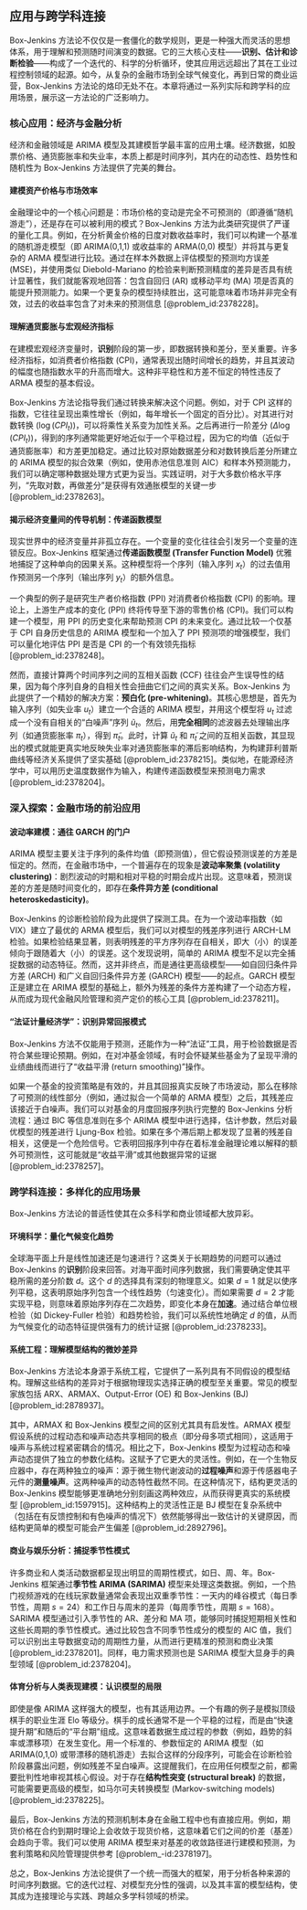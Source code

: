 ## 应用与跨学科连接

Box-Jenkins 方法论不仅仅是一套僵化的数学规则，更是一种强大而灵活的思想体系，用于理解和预测随时间演变的数据。它的三大核心支柱——**识别、估计和诊断检验**——构成了一个迭代的、科学的分析循环，使其应用远远超出了其在工业过程控制领域的起源。如今，从复杂的金融市场到全球气候变化，再到日常的商业运营，Box-Jenkins 方法论的烙印无处不在。本章将通过一系列实际和跨学科的应用场景，展示这一方法论的广泛影响力。

### 核心应用：经济与金融分析

经济和金融领域是 ARIMA 模型及其建模哲学最丰富的应用土壤。经济数据，如股票价格、通货膨胀率和失业率，本质上都是时间序列，其内在的动态性、趋势性和随机性为 Box-Jenkins 方法提供了完美的舞台。

#### 建模资产价格与市场效率

金融理论中的一个核心问题是：市场价格的变动是完全不可预测的（即遵循“随机游走”），还是存在可以被利用的模式？Box-Jenkins 方法为此类研究提供了严谨的量化工具。例如，在分析黄金价格的日度对数收益率时，我们可以构建一个基准的随机游走模型（即 ARIMA(0,1,1) 或收益率的 ARMA(0,0) 模型）并将其与更复杂的 ARMA 模型进行比较。通过在样本外数据上评估模型的预测均方误差 (MSE)，并使用类似 Diebold-Mariano 的检验来判断预测精度的差异是否具有统计显著性，我们就能客观地回答：包含自回归 (AR) 或移动平均 (MA) 项是否真的能提升预测能力。如果一个更复杂的模型持续胜出，这可能意味着市场并非完全有效，过去的收益率包含了对未来的预测信息 [@problem_id:2378228]。

#### 理解通货膨胀与宏观经济指标

在建模宏观经济变量时，**识别**阶段的第一步，即数据转换和差分，至关重要。许多经济指标，如消费者价格指数 (CPI)，通常表现出随时间增长的趋势，并且其波动的幅度也随指数水平的升高而增大。这种非平稳性和方差不恒定的特性违反了 ARMA 模型的基本假设。

Box-Jenkins 方法论指导我们通过转换来解决这个问题。例如，对于 CPI 这样的指数，它往往呈现出乘性增长（例如，每年增长一个固定的百分比）。对其进行对数转换 ($\log(CPI_t)$)，可以将乘性关系变为加性关系。之后再进行一阶差分 ($\Delta \log(CPI_t)$)，得到的序列通常能更好地近似于一个平稳过程，因为它的均值（近似于通货膨胀率）和方差更加稳定。通过比较对原始数据差分和对数转换后差分所建立的 ARIMA 模型的拟合效果（例如，使用赤池信息准则 AIC）和样本外预测能力，我们可以确定哪种数据处理方式更为妥当。实践证明，对于大多数价格水平序列，“先取对数，再做差分”是获得有效通胀模型的关键一步 [@problem_id:2378263]。

#### 揭示经济变量间的传导机制：传递函数模型

现实世界中的经济变量并非孤立存在。一个变量的变化往往会引发另一个变量的连锁反应。Box-Jenkins 框架通过**传递函数模型 (Transfer Function Model)** 优雅地捕捉了这种单向的因果关系。这种模型将一个序列（输入序列 $x_t$）的过去值用作预测另一个序列（输出序列 $y_t$）的额外信息。

一个典型的例子是研究生产者价格指数 (PPI) 对消费者价格指数 (CPI) 的影响。理论上，上游生产成本的变化 (PPI) 终将传导至下游的零售价格 (CPI)。我们可以构建一个模型，用 PPI 的历史变化来帮助预测 CPI 的未来变化。通过比较一个仅基于 CPI 自身历史信息的 ARIMA 模型和一个加入了 PPI 预测项的增强模型，我们可以量化地评估 PPI 是否是 CPI 的一个有效领先指标 [@problem_id:2378248]。

然而，直接计算两个时间序列之间的互相关函数 (CCF) 往往会产生误导性的结果，因为每个序列自身的自相关性会扭曲它们之间的真实关系。Box-Jenkins 为此提供了一个精妙的解决方案：**预白化 (pre-whitening)**。其核心思想是，首先为输入序列（如失业率 $u_t$）建立一个合适的 ARIMA 模型，并用这个模型将 $u_t$ 过滤成一个没有自相关的“白噪声”序列 $\tilde{u}_t$。然后，用**完全相同**的滤波器去处理输出序列（如通货膨胀率 $\pi_t$），得到 $\tilde{\pi}_t$。此时，计算 $\tilde{u}_t$ 和 $\tilde{\pi}_t$ 之间的互相关函数，其显现出的模式就能更真实地反映失业率对通货膨胀率的滞后影响结构，为构建菲利普斯曲线等经济关系提供了坚实基础 [@problem_id:2378215]。类似地，在能源经济学中，可以用历史温度数据作为输入，构建传递函数模型来预测电力需求 [@problem_id:2378204]。

### 深入探索：金融市场的前沿应用

#### 波动率建模：通往 GARCH 的门户

ARIMA 模型主要关注于序列的条件均值（即预测值），但它假设预测误差的方差是恒定的。然而，在金融市场中，一个普遍存在的现象是**波动率聚集 (volatility clustering)**：剧烈波动的时期和相对平稳的时期会成片出现。这意味着，预测误差的方差是随时间变化的，即存在**条件异方差 (conditional heteroskedasticity)**。

Box-Jenkins 的诊断检验阶段为此提供了探测工具。在为一个波动率指数（如 VIX）建立了最优的 ARMA 模型后，我们可以对模型的残差序列进行 ARCH-LM 检验。如果检验结果显著，则表明残差的平方序列存在自相关，即大（小）的误差倾向于跟随着大（小）的误差。这个发现说明，简单的 ARIMA 模型不足以完全捕捉数据的动态特征。然而，这并非终点，而是通往更高级模型——如自回归条件异方差 (ARCH) 和广义自回归条件异方差 (GARCH) 模型——的起点。GARCH 模型正是建立在 ARIMA 模型的基础上，额外为残差的条件方差构建了一个动态方程，从而成为现代金融风险管理和资产定价的核心工具 [@problem_id:2378211]。

#### “法证计量经济学”：识别异常回报模式

Box-Jenkins 方法不仅能用于预测，还能作为一种“法证”工具，用于检验数据是否符合某些理论预期。例如，在对冲基金领域，有时会怀疑某些基金为了呈现平滑的业绩曲线而进行了“收益平滑 (return smoothing)”操作。

如果一个基金的投资策略是有效的，并且其回报真实反映了市场波动，那么在移除了可预测的线性部分（例如，通过拟合一个简单的 ARMA 模型）之后，其残差应该接近于白噪声。我们可以对基金的月度回报序列执行完整的 Box-Jenkins 分析流程：通过 BIC 等信息准则在多个 ARIMA 模型中进行选择，估计参数，然后对最优模型的残差进行 Ljung-Box 检验。如果在多个滞后期上都发现了显著的残差自相关，这便是一个危险信号。它表明回报序列中存在着标准金融理论难以解释的额外可预测性，这可能就是“收益平滑”或其他数据异常的证据 [@problem_id:2378257]。

### 跨学科连接：多样化的应用场景

Box-Jenkins 方法论的普适性使其在众多科学和商业领域都大放异彩。

#### 环境科学：量化气候变化趋势

全球海平面上升是线性加速还是匀速进行？这类关于长期趋势的问题可以通过 Box-Jenkins 的**识别**阶段来回答。对海平面时间序列数据，我们需要确定使其平稳所需的差分阶数 $d$。这个 $d$ 的选择具有深刻的物理意义。如果 $d=1$ 就足以使序列平稳，这表明原始序列包含一个线性趋势（匀速变化）。而如果需要 $d=2$ 才能实现平稳，则意味着原始序列存在二次趋势，即变化本身在**加速**。通过结合单位根检验（如 Dickey-Fuller 检验）和趋势检验，我们可以系统性地确定 $d$ 的值，从而为气候变化的动态特征提供强有力的统计证据 [@problem_id:2378233]。

#### 系统工程：理解模型结构的微妙差异

Box-Jenkins 方法论本身源于系统工程，它提供了一系列具有不同假设的模型结构。理解这些结构的差异对于根据物理现实选择正确的模型至关重要。常见的模型家族包括 ARX、ARMAX、Output-Error (OE) 和 Box-Jenkins (BJ) [@problem_id:2878937]。

其中，ARMAX 和 Box-Jenkins 模型之间的区别尤其具有启发性。ARMAX 模型假设系统的过程动态和噪声动态共享相同的极点（即分母多项式相同），这适用于噪声与系统过程紧密耦合的情况。相比之下，Box-Jenkins 模型为过程动态和噪声动态提供了独立的参数化结构。这赋予了它更大的灵活性。例如，在一个生物反应器中，存在两种独立的噪声：源于微生物代谢波动的**过程噪声**和源于传感器电子元件的**测量噪声**。这两种噪声的动态特性截然不同。在这种情况下，结构更灵活的 Box-Jenkins 模型能够更准确地分别刻画这两种效应，从而获得更真实的系统模型 [@problem_id:1597915]。这种结构上的灵活性正是 BJ 模型在复杂系统中（包括在有反馈控制和有色噪声的情况下）依然能够得出一致估计的关键原因，而结构更简单的模型可能会产生偏差 [@problem_id:2892796]。

#### 商业与娱乐分析：捕捉季节性模式

许多商业和人类活动数据都呈现出明显的周期性模式，如日、周、年。Box-Jenkins 框架通过**季节性 ARIMA (SARIMA)** 模型来处理这类数据。例如，一个热门视频游戏的在线玩家数量通常会表现出双重季节性：一天内的峰谷模式（每日季节性，周期 $s=24$）和工作日与周末的差异（每周季节性，周期 $s=168$）。SARIMA 模型通过引入季节性的 AR、差分和 MA 项，能够同时捕捉短期相关性和这些长周期的季节性模式。通过比较包含不同季节性成分的模型的 AIC 值，我们可以识别出主导数据变动的周期性力量，从而进行更精准的预测和商业决策 [@problem_id:2378201]。同样，电力需求预测也是 SARIMA 模型大显身手的典型领域 [@problem_id:2378204]。

#### 体育分析与人类表现建模：认识模型的局限

即使是像 ARIMA 这样强大的模型，也有其适用边界。一个有趣的例子是模拟顶级棋手的职业生涯 Elo 等级分。棋手的成长通常不是一个平稳的过程，而是由“快速提升期”和随后的“平台期”组成。这意味着数据生成过程的参数（例如，趋势的斜率或漂移项）在发生变化。用一个标准的、参数恒定的 ARIMA 模型（如 ARIMA(0,1,0) 或带漂移的随机游走）去拟合这样的分段序列，可能会在诊断检验阶段暴露出问题，例如残差不呈白噪声。这提醒我们，在应用任何模型之前，都需要批判性地审视其核心假设。对于存在**结构性突变 (structural break)** 的数据，可能需要更高级的模型，如马尔可夫转换模型 (Markov-switching models) [@problem_id:2378225]。

最后，Box-Jenkins 方法的预测机制本身在金融工程中也有直接应用。例如，期货价格在合约到期时理论上会收敛于现货价格，这意味着它们之间的价差（基差）会趋向于零。我们可以使用 ARIMA 模型来对基差的收敛路径进行建模和预测，为套利策略和风险管理提供参考 [@problem_-id:2378197]。

总之，Box-Jenkins 方法论提供了一个统一而强大的框架，用于分析各种来源的时间序列数据。它的迭代过程、对模型充分性的强调，以及其丰富的模型结构，使其成为连接理论与实践、跨越众多学科领域的桥梁。